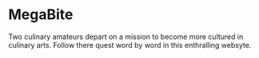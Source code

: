 # MegaBite
Two culinary amateurs depart on a mission to become more cultured in culinary arts. Follow there quest word by word in this enthralling websyte.
